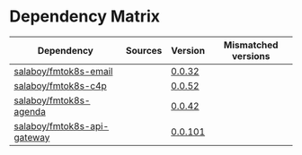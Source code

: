 # Dependency Matrix

Dependency | Sources | Version | Mismatched versions
---------- | ------- | ------- | -------------------
[salaboy/fmtok8s-email](https://github.com/salaboy/fmtok8s-email) |  | [0.0.32](https://github.com/salaboy/fmtok8s-email/releases/tag/v0.0.32) | 
[salaboy/fmtok8s-c4p](https://github.com/salaboy/fmtok8s-c4p) |  | [0.0.52](https://github.com/salaboy/fmtok8s-c4p/releases/tag/v0.0.52) | 
[salaboy/fmtok8s-agenda](https://github.com/salaboy/fmtok8s-agenda) |  | [0.0.42](https://github.com/salaboy/fmtok8s-agenda/releases/tag/v0.0.42) | 
[salaboy/fmtok8s-api-gateway](https://github.com/salaboy/fmtok8s-api-gateway) |  | [0.0.101](https://github.com/salaboy/fmtok8s-api-gateway/releases/tag/v0.0.101) | 
